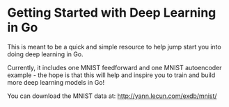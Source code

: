 # Getting Started with Deep Learning in Go
This is meant to be a quick and simple resource to help jump start you into doing deep learning in Go.

Currently, it includes one MNIST feedforward and one MNIST autoencoder example - the hope is that this will help and inspire you to train and build more deep learning models in Go!

You can download the MNIST data at:
http://yann.lecun.com/exdb/mnist/
